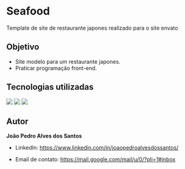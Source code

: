 # Seafood
Template de site de restaurante japones realizado para o site envato

## Objetivo
- Site modelo para um restaurante japones.
- Praticar programação front-end.

## Tecnologias utilizadas
<img src="https://img.shields.io/badge/HTML-239120?style=for-the-badge&logo=html5&logoColor=white">
<img src="https://img.shields.io/badge/CSS-239120?&style=for-the-badge&logo=css3&logoColor=white">
<img src="https://img.shields.io/badge/JavaScript-323330?style=for-the-badge&logo=javascript&logoColor=F7DF1E">

## Autor

<b>João Pedro Alves dos Santos</b>

- LinkedIn: https://www.linkedin.com/in/joaopedroalvesdossantos/

- Email de contato: https://mail.google.com/mail/u/0/?pli=1#inbox
